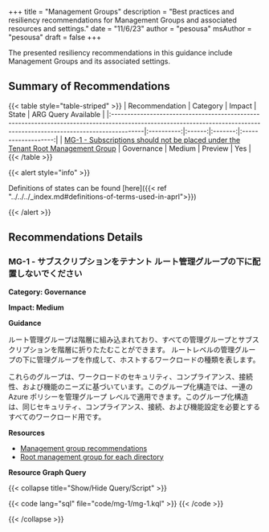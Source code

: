 +++
title = "Management Groups"
description = "Best practices and resiliency recommendations for Management Groups and associated resources and settings."
date = "11/6/23"
author = "pesousa"
msAuthor = "pesousa"
draft = false
+++

The presented resiliency recommendations in this guidance include Management Groups and its associated settings.

## Summary of Recommendations

{{< table style="table-striped" >}}
| Recommendation                                                                                                                                                        |  Category  | Impact |  State  | ARG Query Available |
|:----------------------------------------------------------------------------------------------------------------------------------------------------------------------|:----------:|:------:|:-------:|:-------------------:|
| [MG-1 - Subscriptions should not be placed under the Tenant Root Management Group](#mg-1---subscriptions-should-not-be-placed-under-the-tenant-root-management-group) | Governance | Medium | Preview |         Yes         |
{{< /table >}}

{{< alert style="info" >}}

Definitions of states can be found [here]({{< ref "../../../_index.md#definitions-of-terms-used-in-aprl">}})

{{< /alert >}}

## Recommendations Details

### MG-1 - サブスクリプションをテナント ルート管理グループの下に配置しないでください

**Category: Governance**

**Impact: Medium**

**Guidance**

ルート管理グループは階層に組み込まれており、すべての管理グループとサブスクリプションを階層に折りたたむことができます。
ルートレベルの管理グループの下に管理グループを作成して、ホストするワークロードの種類を表します。

これらのグループは、ワークロードのセキュリティ、コンプライアンス、接続性、および機能のニーズに基づいています。このグループ化構造では、一連の Azure ポリシーを管理グループ レベルで適用できます。このグループ化構造は、同じセキュリティ、コンプライアンス、接続、および機能設定を必要とするすべてのワークロード用です。

**Resources**

- [Management group recommendations](https://learn.microsoft.com/ja-jp/azure/cloud-adoption-framework/ready/landing-zone/design-area/resource-org-management-groups#management-group-recommendations)
- [Root management group for each directory](https://learn.microsoft.com/ja-jp/azure/governance/management-groups/overview#root-management-group-for-each-directory)

**Resource Graph Query**

{{< collapse title="Show/Hide Query/Script" >}}

{{< code lang="sql" file="code/mg-1/mg-1.kql" >}} {{< /code >}}

{{< /collapse >}}

<br><br>
